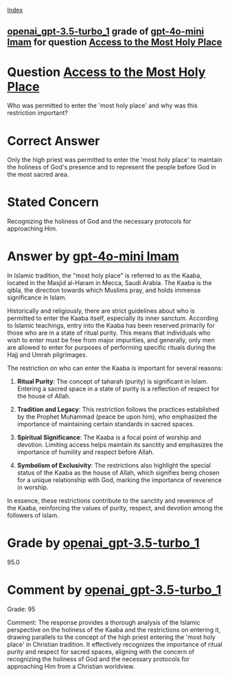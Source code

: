 
[Index](../../../../index.md)
## [openai_gpt-3.5-turbo_1](../../../grading_models/openai_gpt-3.5-turbo_1.md) grade of [gpt-4o-mini Imam](../../../answering_models/gpt-4o-mini_Imam.md) for question [Access to the Most Holy Place](../../../questions/Access_to_the_Most_Holy_Place.md)

# Question [Access to the Most Holy Place](../../../questions/Access_to_the_Most_Holy_Place.md)
Who was permitted to enter the 'most holy place' and why was this restriction important?

# Correct Answer
Only the high priest was permitted to enter the 'most holy place' to maintain the holiness of God's presence and to represent the people before God in the most sacred area.

# Stated Concern
Recognizing the holiness of God and the necessary protocols for approaching Him.

# Answer by [gpt-4o-mini Imam](../../../answering_models/gpt-4o-mini_Imam.md)
In Islamic tradition, the "most holy place" is referred to as the Kaaba, located in the Masjid al-Haram in Mecca, Saudi Arabia. The Kaaba is the qibla, the direction towards which Muslims pray, and holds immense significance in Islam.

Historically and religiously, there are strict guidelines about who is permitted to enter the Kaaba itself, especially its inner sanctum. According to Islamic teachings, entry into the Kaaba has been reserved primarily for those who are in a state of ritual purity. This means that individuals who wish to enter must be free from major impurities, and generally, only men are allowed to enter for purposes of performing specific rituals during the Hajj and Umrah pilgrimages.

The restriction on who can enter the Kaaba is important for several reasons:

1. **Ritual Purity**: The concept of taharah (purity) is significant in Islam. Entering a sacred space in a state of purity is a reflection of respect for the house of Allah.

2. **Tradition and Legacy**: This restriction follows the practices established by the Prophet Muhammad (peace be upon him), who emphasized the importance of maintaining certain standards in sacred spaces.

3. **Spiritual Significance**: The Kaaba is a focal point of worship and devotion. Limiting access helps maintain its sanctity and emphasizes the importance of humility and respect before Allah.

4. **Symbolism of Exclusivity**: The restrictions also highlight the special status of the Kaaba as the house of Allah, which signifies being chosen for a unique relationship with God, marking the importance of reverence in worship.

In essence, these restrictions contribute to the sanctity and reverence of the Kaaba, reinforcing the values of purity, respect, and devotion among the followers of Islam.

# Grade by [openai_gpt-3.5-turbo_1](../../../grading_models/openai_gpt-3.5-turbo_1.md)
95.0

# Comment by [openai_gpt-3.5-turbo_1](../../../grading_models/openai_gpt-3.5-turbo_1.md)
Grade: 95

Comment: The response provides a thorough analysis of the Islamic perspective on the holiness of the Kaaba and the restrictions on entering it, drawing parallels to the concept of the high priest entering the 'most holy place' in Christian tradition. It effectively recognizes the importance of ritual purity and respect for sacred spaces, aligning with the concern of recognizing the holiness of God and the necessary protocols for approaching Him from a Christian worldview.
